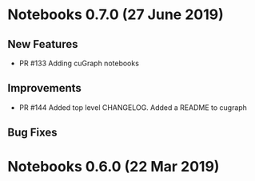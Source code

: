 # Notebooks 0.7.0 (27 June 2019)

## New Features
- PR #133 Adding cuGraph notebooks

## Improvements
- PR #144  Added top level CHANGELOG.  Added a README to cugraph  

## Bug Fixes  


# Notebooks 0.6.0 (22 Mar 2019)



